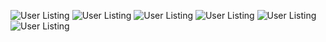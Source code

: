 
![User Listing](https://private-user-images.githubusercontent.com/161819515/409817810-0fb0e259-dc27-4ca9-983d-e97051d43a11.png?jwt=eyJhbGciOiJIUzI1NiIsInR5cCI6IkpXVCJ9.eyJpc3MiOiJnaXRodWIuY29tIiwiYXVkIjoicmF3LmdpdGh1YnVzZXJjb250ZW50LmNvbSIsImtleSI6ImtleTUiLCJleHAiOjE3Mzg3MjY5NTQsIm5iZiI6MTczODcyNjY1NCwicGF0aCI6Ii8xNjE4MTk1MTUvNDA5ODE3ODEwLTBmYjBlMjU5LWRjMjctNGNhOS05ODNkLWU5NzA1MWQ0M2ExMS5wbmc_WC1BbXotQWxnb3JpdGhtPUFXUzQtSE1BQy1TSEEyNTYmWC1BbXotQ3JlZGVudGlhbD1BS0lBVkNPRFlMU0E1M1BRSzRaQSUyRjIwMjUwMjA1JTJGdXMtZWFzdC0xJTJGczMlMkZhd3M0X3JlcXVlc3QmWC1BbXotRGF0ZT0yMDI1MDIwNVQwMzM3MzRaJlgtQW16LUV4cGlyZXM9MzAwJlgtQW16LVNpZ25hdHVyZT00MDllZTI0N2E5OGUwYzIxYzBhMWQ4NGNmMDc1ZTA3ZGZhNzZlMjExNjgyNTM4ODE4NTA0NTRmYjlkMzE4M2I0JlgtQW16LVNpZ25lZEhlYWRlcnM9aG9zdCJ9.h0p7xQU-V73jYmaXmUQcNTqiP6sL5c7WQZGuqktnj7E)
![User Listing](https://private-user-images.githubusercontent.com/161819515/409817818-066191fc-37d5-4257-bad5-098a96803210.png?jwt=eyJhbGciOiJIUzI1NiIsInR5cCI6IkpXVCJ9.eyJpc3MiOiJnaXRodWIuY29tIiwiYXVkIjoicmF3LmdpdGh1YnVzZXJjb250ZW50LmNvbSIsImtleSI6ImtleTUiLCJleHAiOjE3Mzg3MjY5NTQsIm5iZiI6MTczODcyNjY1NCwicGF0aCI6Ii8xNjE4MTk1MTUvNDA5ODE3ODE4LTA2NjE5MWZjLTM3ZDUtNDI1Ny1iYWQ1LTA5OGE5NjgwMzIxMC5wbmc_WC1BbXotQWxnb3JpdGhtPUFXUzQtSE1BQy1TSEEyNTYmWC1BbXotQ3JlZGVudGlhbD1BS0lBVkNPRFlMU0E1M1BRSzRaQSUyRjIwMjUwMjA1JTJGdXMtZWFzdC0xJTJGczMlMkZhd3M0X3JlcXVlc3QmWC1BbXotRGF0ZT0yMDI1MDIwNVQwMzM3MzRaJlgtQW16LUV4cGlyZXM9MzAwJlgtQW16LVNpZ25hdHVyZT00ZDQxMGE1NDkxYmRjNjc4YTFjNDlkZmY5Y2E2NDg3M2UwODQxN2FiYmFjNTRiMzYzYjBjNGMxMjgyYzhlNTQzJlgtQW16LVNpZ25lZEhlYWRlcnM9aG9zdCJ9.VpasOSHkKJROBT0YbyPDHh68Otl77YRGA9mQUf7VVko)
![User Listing](https://private-user-images.githubusercontent.com/161819515/409817828-24b477a6-9673-48c8-b695-213538835188.png?jwt=eyJhbGciOiJIUzI1NiIsInR5cCI6IkpXVCJ9.eyJpc3MiOiJnaXRodWIuY29tIiwiYXVkIjoicmF3LmdpdGh1YnVzZXJjb250ZW50LmNvbSIsImtleSI6ImtleTUiLCJleHAiOjE3Mzg3MjY5NTQsIm5iZiI6MTczODcyNjY1NCwicGF0aCI6Ii8xNjE4MTk1MTUvNDA5ODE3ODI4LTI0YjQ3N2E2LTk2NzMtNDhjOC1iNjk1LTIxMzUzODgzNTE4OC5wbmc_WC1BbXotQWxnb3JpdGhtPUFXUzQtSE1BQy1TSEEyNTYmWC1BbXotQ3JlZGVudGlhbD1BS0lBVkNPRFlMU0E1M1BRSzRaQSUyRjIwMjUwMjA1JTJGdXMtZWFzdC0xJTJGczMlMkZhd3M0X3JlcXVlc3QmWC1BbXotRGF0ZT0yMDI1MDIwNVQwMzM3MzRaJlgtQW16LUV4cGlyZXM9MzAwJlgtQW16LVNpZ25hdHVyZT04NTdjMzk3MDM1MjM4ZjFiZjNjYWFiYzYxMWYyNzExMjMwY2U2ZTU4OWZkZmZmMGU5NjY5MTcxNTQxNGE4ZTkzJlgtQW16LVNpZ25lZEhlYWRlcnM9aG9zdCJ9.8gWWc07LKpK-F7i3xrCt-WcS16lKQzzBbZe28EDpyIk)
![User Listing](https://private-user-images.githubusercontent.com/161819515/409820659-ab13edec-e37c-46e1-8923-c21c3c696edd.png?jwt=eyJhbGciOiJIUzI1NiIsInR5cCI6IkpXVCJ9.eyJpc3MiOiJnaXRodWIuY29tIiwiYXVkIjoicmF3LmdpdGh1YnVzZXJjb250ZW50LmNvbSIsImtleSI6ImtleTUiLCJleHAiOjE3Mzg3Mjc3MzEsIm5iZiI6MTczODcyNzQzMSwicGF0aCI6Ii8xNjE4MTk1MTUvNDA5ODIwNjU5LWFiMTNlZGVjLWUzN2MtNDZlMS04OTIzLWMyMWMzYzY5NmVkZC5wbmc_WC1BbXotQWxnb3JpdGhtPUFXUzQtSE1BQy1TSEEyNTYmWC1BbXotQ3JlZGVudGlhbD1BS0lBVkNPRFlMU0E1M1BRSzRaQSUyRjIwMjUwMjA1JTJGdXMtZWFzdC0xJTJGczMlMkZhd3M0X3JlcXVlc3QmWC1BbXotRGF0ZT0yMDI1MDIwNVQwMzUwMzFaJlgtQW16LUV4cGlyZXM9MzAwJlgtQW16LVNpZ25hdHVyZT0xNzljMzY0YjMyMDcxM2FlNmEyYzQ0OGRjMmVhYzg2N2EyY2ZhYjYzZmVlZTMyZTZkZjRjZDE2OWU4OWQ2ZDA3JlgtQW16LVNpZ25lZEhlYWRlcnM9aG9zdCJ9.E451Ud0duHnIB_ZUiM0-WUuvciWoHJ3i0g5P_z-rQHg)
![User Listing](https://private-user-images.githubusercontent.com/161819515/409817847-978ca521-f921-490d-8fed-2111e5b3d2a7.png?jwt=eyJhbGciOiJIUzI1NiIsInR5cCI6IkpXVCJ9.eyJpc3MiOiJnaXRodWIuY29tIiwiYXVkIjoicmF3LmdpdGh1YnVzZXJjb250ZW50LmNvbSIsImtleSI6ImtleTUiLCJleHAiOjE3Mzg3MjY5NTQsIm5iZiI6MTczODcyNjY1NCwicGF0aCI6Ii8xNjE4MTk1MTUvNDA5ODE3ODQ3LTk3OGNhNTIxLWY5MjEtNDkwZC04ZmVkLTIxMTFlNWIzZDJhNy5wbmc_WC1BbXotQWxnb3JpdGhtPUFXUzQtSE1BQy1TSEEyNTYmWC1BbXotQ3JlZGVudGlhbD1BS0lBVkNPRFlMU0E1M1BRSzRaQSUyRjIwMjUwMjA1JTJGdXMtZWFzdC0xJTJGczMlMkZhd3M0X3JlcXVlc3QmWC1BbXotRGF0ZT0yMDI1MDIwNVQwMzM3MzRaJlgtQW16LUV4cGlyZXM9MzAwJlgtQW16LVNpZ25hdHVyZT1kNjlmMmNmNjY4NTAwOTBjMThhYjBlOWU3YTcyMTdiNThkMDI4YzU1NzNlNzE0NmU0ODRkM2MwMjA5MDUxNDg3JlgtQW16LVNpZ25lZEhlYWRlcnM9aG9zdCJ9.MJddaDw-CErSDM0Lsz03bzYq1qAuj-PBYBPW801OMo0)
![User Listing](https://private-user-images.githubusercontent.com/161819515/409817855-c5f6a588-271d-4f36-a2e9-50eeca55a935.png?jwt=eyJhbGciOiJIUzI1NiIsInR5cCI6IkpXVCJ9.eyJpc3MiOiJnaXRodWIuY29tIiwiYXVkIjoicmF3LmdpdGh1YnVzZXJjb250ZW50LmNvbSIsImtleSI6ImtleTUiLCJleHAiOjE3Mzg3MjY5NTQsIm5iZiI6MTczODcyNjY1NCwicGF0aCI6Ii8xNjE4MTk1MTUvNDA5ODE3ODU1LWM1ZjZhNTg4LTI3MWQtNGYzNi1hMmU5LTUwZWVjYTU1YTkzNS5wbmc_WC1BbXotQWxnb3JpdGhtPUFXUzQtSE1BQy1TSEEyNTYmWC1BbXotQ3JlZGVudGlhbD1BS0lBVkNPRFlMU0E1M1BRSzRaQSUyRjIwMjUwMjA1JTJGdXMtZWFzdC0xJTJGczMlMkZhd3M0X3JlcXVlc3QmWC1BbXotRGF0ZT0yMDI1MDIwNVQwMzM3MzRaJlgtQW16LUV4cGlyZXM9MzAwJlgtQW16LVNpZ25hdHVyZT1kNjg2NTJiMzhmNjFmM2NhNzBkYzkxNjBhNGZiNjAwYWUwOTRlZjVlNTZhY2U2NzA3YmFlZDExNmRhNmU4YjhkJlgtQW16LVNpZ25lZEhlYWRlcnM9aG9zdCJ9._J5S__lSAwf67BYGNLBw0s2r9NLM4hI--5Bt9k_53uM)
